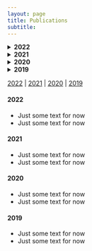 ```yaml
---
layout: page
title: Publications
subtitle: 
---
```


<!-- This is for drop-downable headers -->
<details>
  <summary><b>2022</b></summary>
<br>
  <ul>
  <li>Just some text for now</li>
  <li>Just some text for now</li>
  </ul>
</details>


<!-- This is for drop-downable headers -->
<details>
  <summary><b>2021</b></summary>
<br>
  <ul>
  <li>Just some text for now</li>
  <li>Just some text for now</li>
  </ul>
</details>



<!-- This is for drop-downable headers -->
<details>
  <summary><b>2020</b></summary>
<br>
  <ul>
  <li>Just some text for now</li>
  <li>Just some text for now</li>
  </ul>
</details>



<!-- This is for drop-downable headers -->
<details>
  <summary><b>2019</b></summary>
<!-- Need a space between lines to use markdown -->
 
 -Just some text for now
 -Just some text for now

<!-- Need a space between lines to use markdown --> 
</details>
 

[2022](#2022) | [2021](#2021) | [2020](#2020) | [2019](#2019)



#### 2022 
- Just some text for now
- Just some text for now

#### 2021 
- Just some text for now
- Just some text for now

#### 2020 
- Just some text for now
- Just some text for now

#### 2019 
- Just some text for now
- Just some text for now

